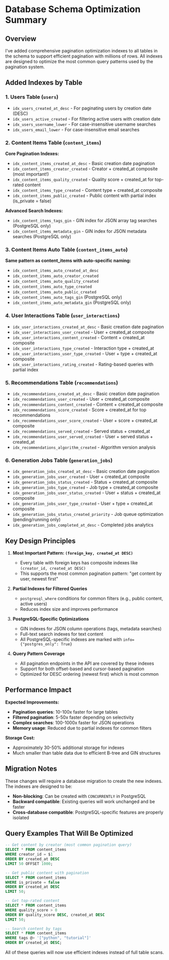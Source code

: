 # Database Schema Optimization Summary

## Overview

I've added comprehensive pagination optimization indexes to all tables in the schema to support efficient pagination with millions of rows. All indexes are designed to optimize the most common query patterns used by the pagination system.

## Added Indexes by Table

### 1. Users Table (`users`)
- `idx_users_created_at_desc` - For paginating users by creation date (DESC)
- `idx_users_active_created` - For filtering active users with creation date
- `idx_users_username_lower` - For case-insensitive username searches
- `idx_users_email_lower` - For case-insensitive email searches

### 2. Content Items Table (`content_items`)
**Core Pagination Indexes:**
- `idx_content_items_created_at_desc` - Basic creation date pagination
- `idx_content_items_creator_created` - Creator + created_at composite (most important!)
- `idx_content_items_quality_created` - Quality score + created_at for top-rated content
- `idx_content_items_type_created` - Content type + created_at composite
- `idx_content_items_public_created` - Public content with partial index (is_private = false)

**Advanced Search Indexes:**
- `idx_content_items_tags_gin` - GIN index for JSON array tag searches (PostgreSQL only)
- `idx_content_items_metadata_gin` - GIN index for JSON metadata searches (PostgreSQL only)

### 3. Content Items Auto Table (`content_items_auto`)
**Same pattern as content_items with auto-specific naming:**
- `idx_content_items_auto_created_at_desc`
- `idx_content_items_auto_creator_created`
- `idx_content_items_auto_quality_created`
- `idx_content_items_auto_type_created`
- `idx_content_items_auto_public_created`
- `idx_content_items_auto_tags_gin` (PostgreSQL only)
- `idx_content_items_auto_metadata_gin` (PostgreSQL only)

### 4. User Interactions Table (`user_interactions`)
- `idx_user_interactions_created_at_desc` - Basic creation date pagination
- `idx_user_interactions_user_created` - User + created_at composite
- `idx_user_interactions_content_created` - Content + created_at composite
- `idx_user_interactions_type_created` - Interaction type + created_at
- `idx_user_interactions_user_type_created` - User + type + created_at composite
- `idx_user_interactions_rating_created` - Rating-based queries with partial index

### 5. Recommendations Table (`recommendations`)
- `idx_recommendations_created_at_desc` - Basic creation date pagination
- `idx_recommendations_user_created` - User + created_at composite
- `idx_recommendations_content_created` - Content + created_at composite
- `idx_recommendations_score_created` - Score + created_at for top recommendations
- `idx_recommendations_user_score_created` - User + score + created_at composite
- `idx_recommendations_served_created` - Served status + created_at
- `idx_recommendations_user_served_created` - User + served status + created_at
- `idx_recommendations_algorithm_created` - Algorithm version analysis

### 6. Generation Jobs Table (`generation_jobs`)
- `idx_generation_jobs_created_at_desc` - Basic creation date pagination
- `idx_generation_jobs_user_created` - User + created_at composite
- `idx_generation_jobs_status_created` - Status + created_at composite
- `idx_generation_jobs_type_created` - Job type + created_at composite
- `idx_generation_jobs_user_status_created` - User + status + created_at composite
- `idx_generation_jobs_user_type_created` - User + type + created_at composite
- `idx_generation_jobs_status_created_priority` - Job queue optimization (pending/running only)
- `idx_generation_jobs_completed_at_desc` - Completed jobs analytics

## Key Design Principles

1. **Most Important Pattern: `(foreign_key, created_at DESC)`**
   - Every table with foreign keys has composite indexes like `(creator_id, created_at DESC)`
   - This supports the most common pagination pattern: "get content by user, newest first"

2. **Partial Indexes for Filtered Queries**
   - `postgresql_where` conditions for common filters (e.g., public content, active users)
   - Reduces index size and improves performance

3. **PostgreSQL-Specific Optimizations**
   - GIN indexes for JSON column operations (tags, metadata searches)
   - Full-text search indexes for text content
   - All PostgreSQL-specific indexes are marked with `info={"postgres_only": True}`

4. **Query Pattern Coverage**
   - All pagination endpoints in the API are covered by these indexes
   - Support for both offset-based and cursor-based pagination
   - Optimized for DESC ordering (newest first) which is most common

## Performance Impact

**Expected Improvements:**
- **Pagination queries**: 10-100x faster for large tables
- **Filtered pagination**: 5-50x faster depending on selectivity
- **Complex searches**: 100-1000x faster for JSON operations
- **Memory usage**: Reduced due to partial indexes for common filters

**Storage Cost:**
- Approximately 30-50% additional storage for indexes
- Much smaller than table data due to efficient B-tree and GIN structures

## Migration Notes

These changes will require a database migration to create the new indexes. The indexes are designed to be:
- **Non-blocking**: Can be created with `CONCURRENTLY` in PostgreSQL
- **Backward compatible**: Existing queries will work unchanged and be faster
- **Cross-database compatible**: PostgreSQL-specific features are properly isolated

## Query Examples That Will Be Optimized

```sql
-- Get content by creator (most common pagination query)
SELECT * FROM content_items
WHERE creator_id = $1
ORDER BY created_at DESC
LIMIT 50 OFFSET 1000;

-- Get public content with pagination
SELECT * FROM content_items
WHERE is_private = false
ORDER BY created_at DESC
LIMIT 50;

-- Get top-rated content
SELECT * FROM content_items
WHERE quality_score > 0
ORDER BY quality_score DESC, created_at DESC
LIMIT 50;

-- Search content by tags
SELECT * FROM content_items
WHERE tags @> '["python", "tutorial"]'
ORDER BY created_at DESC;
```

All of these queries will now use efficient indexes instead of full table scans.